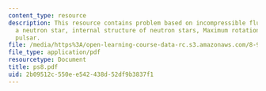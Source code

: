 ```yaml
---
content_type: resource
description: This resource contains problem based on incompressible fluid model for
  a neutron star, internal structure of neutron stars, Maximum rotation rate of a
  pulsar.
file: /media/https%3A/open-learning-course-data-rc.s3.amazonaws.com/8-901-astrophysics-i-spring-2006/2b09512c550ee542438d52df9b3837f1_ps8.pdf
file_type: application/pdf
resourcetype: Document
title: ps8.pdf
uid: 2b09512c-550e-e542-438d-52df9b3837f1
---
```

